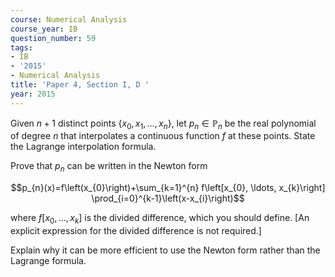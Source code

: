 ```yaml
---
course: Numerical Analysis
course_year: IB
question_number: 59
tags:
- IB
- '2015'
- Numerical Analysis
title: 'Paper 4, Section I, D '
year: 2015
---
```




Given $n+1$ distinct points $\left\{x_{0}, x_{1}, \ldots, x_{n}\right\}$, let $p_{n} \in \mathbb{P}_{n}$ be the real polynomial of degree $n$ that interpolates a continuous function $f$ at these points. State the Lagrange interpolation formula.

Prove that $p_{n}$ can be written in the Newton form

$$p_{n}(x)=f\left(x_{0}\right)+\sum_{k=1}^{n} f\left[x_{0}, \ldots, x_{k}\right] \prod_{i=0}^{k-1}\left(x-x_{i}\right)$$

where $f\left[x_{0}, \ldots, x_{k}\right]$ is the divided difference, which you should define. [An explicit expression for the divided difference is not required.]

Explain why it can be more efficient to use the Newton form rather than the Lagrange formula.